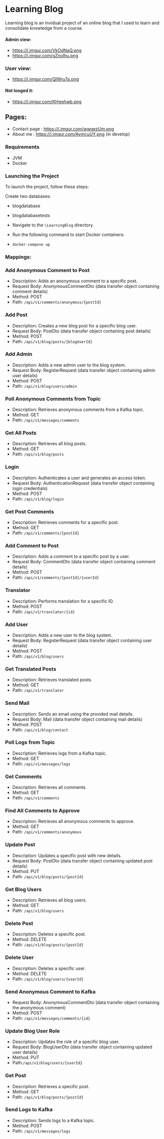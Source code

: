 # Learning Blog
Learning blog is an invidual project of an online blog that I used to
learn and consolidate knowledge from a course.

#### Admin view:
* https://i.imgur.com/VkOdNaQ.png
* https://i.imgur.com/gZnoIhu.png
### User view:
* https://i.imgur.com/QIWru7a.png
#### Not looged it:
* https://i.imgur.com/KHgghwb.png
## Pages:
* Contact page : https://i.imgur.com/wwqezUm.png
* About me : https://i.imgur.com/AymcuUY.png (in develop)

### Requirements

* JVM
* Docker

### Launching the Project
To launch the project, follow these steps:

Create two databases:
* blogdatabase
* blogdatabasetests
* Navigate to the `\LearningBlog` directory.
* Run the following command to start Docker containers:

* `docker-compose up`

### Mappings:

### Add Anonymous Comment to Post
* Description: Adds an anonymous comment to a specific post.
* Request Body: AnonymousCommentDto (data transfer object containing comment details)
* Method: POST
* Path: `/api/v1/comments/anonymous/{postId}`
 
### Add Post
* Description: Creates a new blog post for a specific blog user.
* Request Body: PostDto (data transfer object containing post details)
* Method: POST
* Path: `/api/v1/blog/posts/{blogUserId}`

### Add Admin
* Description: Adds a new admin user to the blog system.
* Request Body: RegisterRequest (data transfer object containing admin user details)
* Method: POST
* Path: `/api/v1/blog/users/admin`

### Poll Anonymous Comments from Topic
* Description: Retrieves anonymous comments from a Kafka topic.
* Method: GET
* Path: `/api/v1/messages/comments`

### Get All Posts
* Description: Retrieves all blog posts.
* Method: GET
* Path: `/api/v1/blog/posts`

### Login
* Description: Authenticates a user and generates an access token.
* Request Body: AuthenticationRequest (data transfer object containing login credentials)
* Method: POST
* Path: `/api/v1/blog/login`

### Get Post Comments
* Description: Retrieves comments for a specific post.
* Method: GET
* Path: `/api/v1/comments/{postId}`

### Add Comment to Post
* Description: Adds a comment to a specific post by a user. 
* Request Body: CommentDto (data transfer object containing comment details)
* Method: POST
* Path: `/api/v1/comments/{postId}/{userId}`

### Translator
* Description: Performs translation for a specific ID.
* Method: POST
* Path: `/api/v1/translator/{id}`

### Add User
* Description: Adds a new user to the blog system. 
* Request Body: RegisterRequest (data transfer object containing user details)
* Method: POST
* Path: `/api/v1/blog/users`

### Get Translated Posts
* Description: Retrieves translated posts.
* Method: GET
* Path: `/api/v1/translator`

### Send Mail
* Description: Sends an email using the provided mail details.
* Request Body: Mail (data transfer object containing mail details)
* Method: POST
* Path: `/api/v1/blog/contact`

### Poll Logs from Topic
* Description: Retrieves logs from a Kafka topic.
* Method: GET
* Path: `/api/v1/messages/logs`

### Get Comments
* Description: Retrieves all comments.
* Method: GET
* Path: `/api/v1/comments`

### Find All Comments to Approve
* Description: Retrieves all anonymous comments to approve.
* Method: GET
* Path: `/api/v1/comments/anonymous`

### Update Post
* Description: Updates a specific post with new details.
* Request Body: PostDto (data transfer object containing updated post details)
* Method: PUT
* Path: `/api/v1/blog/posts/{postId}`

### Get Blog Users
* Description: Retrieves all blog users.
* Method: GET
* Path: `/api/v1/blog/users`

### Delete Post
* Description: Deletes a specific post.
* Method: DELETE
* Path: `/api/v1/blog/posts/{postId}`

### Delete User
* Description: Deletes a specific user.
* Method: DELETE
* Path: `/api/v1/blog/users/{userId}`

### Send Anonymous Comment to Kafka
* Request Body: AnonymousCommentDto (data transfer object containing the anonymous comment)
* Method: POST
* Path: `/api/v1/messages/comments/{id}`

### Update Blog User Role
* Description: Updates the role of a specific blog user.
* Request Body: BlogUserDto (data transfer object containing updated user details)
* Method: PUT
* Path:`/api/v1/blog/users/{userId}`

### Get Post
* Description: Retrieves a specific post.
* Method: GET
* Path: `/api/v1/blog/posts/{postId}`

### Send Logs to Kafka
* Description: Sends logs to a Kafka topic.
* Method: POST
* Path: `/api/v1/messages/logs`